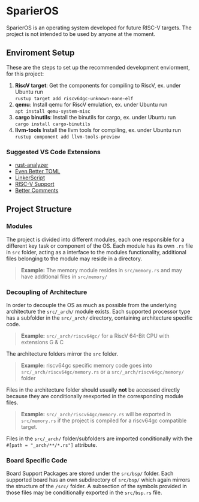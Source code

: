 # SparierOS

SparierOS is an operating system developed for future RISC-V targets. 
The project is not intended to be used by anyone at the moment.

## Enviroment Setup

These are the steps to set up the recommended development enviorment, for this project:

1. **RiscV target**:
    Get the components for compiling to RiscV, ex. under Ubuntu run\
    `rustup target add riscv64gc-unknown-none-elf`
1. **qemu**:
    Install qemu for RiscV emulation, ex. under Ubuntu run\
    `apt install qemu-system-misc`
1. **cargo binutils**:
    Install the binutils for cargo, ex. under Ubuntu run\
    `cargo install cargo-binutils`
1. **llvm-tools**
    Install the llvm tools for compiling, ex. under Ubuntu run\
    `rustup component add llvm-tools-preview`

### Suggested VS Code Extensions
* [rust-analyzer](https://marketplace.visualstudio.com/items?itemName=matklad.rust-analyzer)
* [Even Better TOML](https://marketplace.visualstudio.com/items?itemName=tamasfe.even-better-toml)
* [LinkerScript](https://marketplace.visualstudio.com/items?itemName=ZixuanWang.linkerscript)
* [RISC-V Support](https://marketplace.visualstudio.com/items?itemName=zhwu95.riscv)
* [Better Comments](https://marketplace.visualstudio.com/items?itemName=aaron-bond.better-comments)

## Project Structure

### Modules

The project is divided into different modules, each one responsible for a different key task or component of the OS.
Each module has its own `.rs` file in `src` folder, acting as a interface to the modules functionality, 
additional files belonging to the module may reside in a directory. 

> **Example:** The memory module resides in `src/memory.rs` and may have additional files in `src/memory/`

### Decoupling of Architecture

In order to decouple the OS as much as possible from the underlying architecture the `src/_arch/` module exists.
Each supported processor type has a subfolder in the `src/_arch/` directory, containing architecture specific code.
> **Example:** `src/_arch/riscv64gc/` for a RiscV 64-Bit CPU with extensions G & C

The architecture folders mirror the `src` folder. 
> **Example:** riscv64gc specific memory code goes into `src/_arch/riscv64gc/memory.rs` or a `src/_arch/riscv64gc/memory/` folder

Files in the architecture folder should usually **not** be accessed directly because they are conditionally reexported in the corresponding module files. 
> **Example:** `src/_arch/riscv64gc/memory.rs` will be exported in `src/memory.rs` if the project is compiled for a riscv64gc compatible target. 

Files in the `src/_arch/` folder/subfolders are imported conditionally with the `#[path = "_arch/**/*.rs"]` attribute.

### Board Specific Code

Board Support Packages are stored under the `src/bsp/` folder. 
Each supported board has an own subdirectory of `src/bsp/` which again mirrors the structure of the `/src/` folder. 
A subsection of the symbols provided in those files may be conditionally exported in the `src/bsp.rs` file.